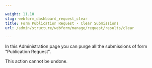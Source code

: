 ```yaml
---

weight: 11.10
slug: webform_dashboard_request_clear
title: Form Publication Request - Clear Submissions
url: /admin/structure/webform/manage/request/results/clear

---
```


In this Administration page you can purge all the submissions of form "Publication Request".

This action cannot be undone.
